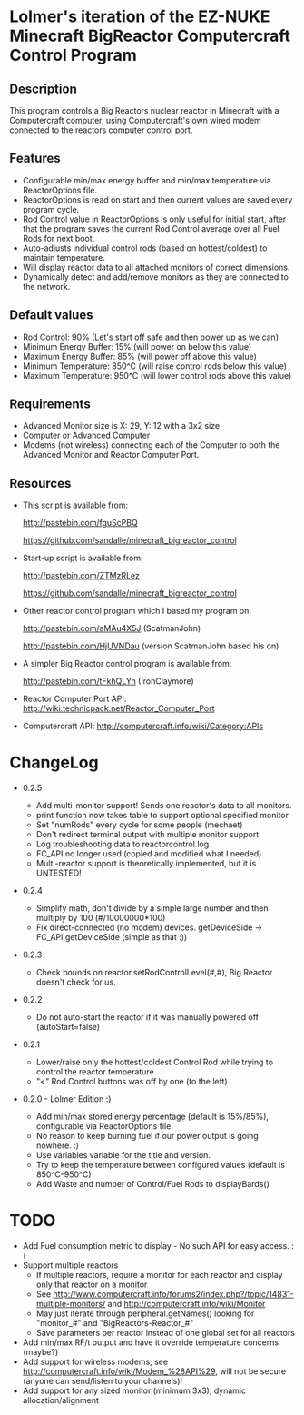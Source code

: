 Lolmer's iteration of the EZ-NUKE Minecraft BigReactor Computercraft Control Program
============================

Description
----------------------------
This program controls a Big Reactors nuclear reactor in Minecraft with a Computercraft computer, using Computercraft's own wired modem connected to the reactors computer control port.

Features
----------------------------
- Configurable min/max energy buffer and min/max temperature via ReactorOptions file.
- ReactorOptions is read on start and then current values are saved every program cycle.
- Rod Control value in ReactorOptions is only useful for initial start, after that the program saves the current Rod Control average over all Fuel Rods for next boot.
- Auto-adjusts individual control rods (based on hottest/coldest) to maintain temperature.
- Will display reactor data to all attached monitors of correct dimensions.
- Dynamically detect and add/remove monitors as they are connected to the network.

Default values
----------------------------
- Rod Control: 90% (Let's start off safe and then power up as we can)
- Minimum Energy Buffer: 15% (will power on below this value)
- Maximum Energy Buffer: 85% (will power off above this value)
- Minimum Temperature: 850^C (will raise control rods below this value)
- Maximum Temperature: 950^C (will lower control rods above this value)

Requirements
----------------------------
- Advanced Monitor size is X: 29, Y: 12 with a 3x2 size
- Computer or Advanced Computer
- Modems (not wireless) connecting each of the Computer to both the Advanced Monitor and Reactor Computer Port.

Resources
----------------------------
- This script is available from:

	http://pastebin.com/fguScPBQ

	https://github.com/sandalle/minecraft_bigreactor_control

- Start-up script is available from:

	http://pastebin.com/ZTMzRLez

	https://github.com/sandalle/minecraft_bigreactor_control

- Other reactor control program which I based my program on:

	http://pastebin.com/aMAu4X5J (ScatmanJohn)

	http://pastebin.com/HjUVNDau (version ScatmanJohn based his on)

- A simpler Big Reactor control program is available from:

	http://pastebin.com/tFkhQLYn (IronClaymore)

- Reactor Computer Port API: http://wiki.technicpack.net/Reactor_Computer_Port

- Computercraft API: http://computercraft.info/wiki/Category:APIs

ChangeLog
============================
- 0.2.5
	- Add multi-monitor support! Sends one reactor's data to all monitors.
	- print function now takes table to support optional specified monitor
	- Set "numRods" every cycle for some people (mechaet)
	- Don't redirect terminal output with multiple monitor support
	- Log troubleshooting data to reactorcontrol.log
	- FC_API no longer used (copied and modified what I needed)
	- Multi-reactor support is theoretically implemented, but it is UNTESTED!

- 0.2.4
	- Simplify math, don't divide by a simple large number and then multiply by 100 (#/10000000*100)
	- Fix direct-connected (no modem) devices. getDeviceSide -> FC_API.getDeviceSide (simple as that :))

- 0.2.3
	- Check bounds on reactor.setRodControlLevel(#,#), Big Reactor doesn't check for us.

- 0.2.2
	- Do not auto-start the reactor if it was manually powered off (autoStart=false)

- 0.2.1
	- Lower/raise only the hottest/coldest Control Rod while trying to control the reactor temperature.
	- "<" Rod Control buttons was off by one (to the left)

- 0.2.0 - Lolmer Edition :)
	- Add min/max stored energy percentage (default is 15%/85%), configurable via ReactorOptions file.
	- No reason to keep burning fuel if our power output is going nowhere. :)
	- Use variables variable for the title and version.
	- Try to keep the temperature between configured values (default is 850^C-950^C)
	- Add Waste and number of Control/Fuel Rods to displayBards()

TODO
============================
- Add Fuel consumption metric to display - No such API for easy access. :(
- Support multiple reactors
	- If multiple reactors, require a monitor for each reactor and display only that reactor on a monitor
	- See http://www.computercraft.info/forums2/index.php?/topic/14831-multiple-monitors/ and http://computercraft.info/wiki/Monitor
	- May just iterate through peripheral.getNames() looking for "monitor_#" and "BigReactors-Reactor_#"
	- Save parameters per reactor instead of one global set for all reactors
- Add min/max RF/t output and have it override temperature concerns (maybe?)
- Add support for wireless modems, see http://computercraft.info/wiki/Modem_%28API%29, will not be secure (anyone can send/listen to your channels)!
- Add support for any sized monitor (minimum 3x3), dynamic allocation/alignment
